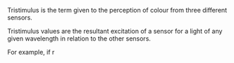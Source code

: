 Tristimulus is the term given to the perception of colour from three different sensors.

Tristimulus values are the resultant excitation of a sensor for a light of any given wavelength in relation to the other sensors.

For example, if r
